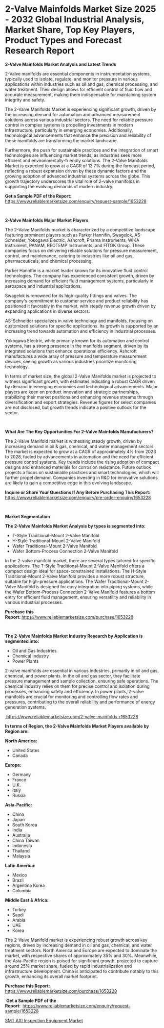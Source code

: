 <p><h1>2-Valve Mainfolds Market Size 2025 - 2032 Global Industrial Analysis, Market Share, Top Key Players, Product Types and Forecast Research Report</h1></p><p><strong>2-Valve Mainfolds Market Analysis and Latest Trends</strong></p>
<p><p>2-Valve manifolds are essential components in instrumentation systems, typically used to isolate, regulate, and monitor pressure in various applications within industries such as oil and gas, chemical processing, and water treatment. Their design allows for efficient control of fluid flow and accurate measurement, making them indispensable for maintaining system integrity and safety.</p><p>The 2-Valve Manifolds Market is experiencing significant growth, driven by the increasing demand for automation and advanced measurement solutions across various industrial sectors. The need for reliable pressure control in complex systems is propelling investments in modern infrastructure, particularly in emerging economies. Additionally, technological advancements that enhance the precision and reliability of these manifolds are transforming the market landscape.</p><p>Furthermore, the push for sustainable practices and the integration of smart technologies are influencing market trends, as industries seek more efficient and environmentally-friendly solutions. The 2-Valve Manifolds Market is expected to grow at a CAGR of 13.7% during the forecast period, reflecting a robust expansion driven by these dynamic factors and the growing adoption of advanced industrial systems across the globe. This growth trajectory underscores the vital role of 2-valve manifolds in supporting the evolving demands of modern industry.</p></p>
<p><strong>Get a Sample PDF of the Report:&nbsp;</strong> <a href="https://www.reliablemarketsize.com/enquiry/request-sample/1653228?utm_campaign=2799&utm_medium=2&utm_source=Github&utm_content=ia&utm_term=11042025&utm_id=2-valve-mainfolds">https://www.reliablemarketsize.com/enquiry/request-sample/1653228</a></p>
<p>&nbsp;</p>
<p><strong>2-Valve Mainfolds Major Market Players</strong></p>
<p><p>The 2-Valve Manifolds market is characterized by a competitive landscape featuring prominent players such as Parker Hannifin, Swagelok, AS-Schneider, Yokogawa Electric, Ashcroft, Prisma Instruments, WIKA Instrument, PANAM, REOTEMP Instruments, and FITOK Group. These companies focus on delivering reliable solutions for pressure measurement, control, and maintenance, catering to industries like oil and gas, pharmaceuticals, and chemical processing.</p><p>Parker Hannifin is a market leader known for its innovative fluid control technologies. The company has experienced consistent growth, driven by increasing demand for efficient fluid management systems, particularly in aerospace and industrial applications. </p><p>Swagelok is renowned for its high-quality fittings and valves. The company's commitment to customer service and product reliability has positioned it favorably in the market, with steady revenue growth driven by expanding applications in diverse sectors.</p><p>AS-Schneider specializes in valve technology and manifolds, focusing on customized solutions for specific applications. Its growth is supported by an increasing trend towards automation and efficiency in industrial processes.</p><p>Yokogawa Electric, while primarily known for its automation and control systems, has a strong presence in the manifolds segment, driven by its integrated solutions that enhance operational efficiency. Ashcroft manufactures a wide array of pressure and temperature measurement devices, seeing growth as various industries prioritize monitoring technology.</p><p>In terms of market size, the global 2-Valve Manifolds market is projected to witness significant growth, with estimates indicating a robust CAGR driven by demand in emerging economies and technological advancements. Major players are keen on product innovation and strategic partnerships, stabilizing their market positions and enhancing revenue streams through diversification and export strategies. Revenue figures for select companies are not disclosed, but growth trends indicate a positive outlook for the sector.</p></p>
<p>&nbsp;</p>
<p><strong>What Are The Key Opportunities For 2-Valve Mainfolds Manufacturers?</strong></p>
<p><p>The 2-Valve Manifold market is witnessing steady growth, driven by increasing demand in oil & gas, chemical, and water management sectors. The market is expected to grow at a CAGR of approximately 4% from 2023 to 2028, fueled by advancements in automation and the need for efficient pressure control systems. Key trends include the rising adoption of compact designs and enhanced materials for corrosion resistance. Future outlook projects a focus on sustainable practices and smart technologies, which will further propel demand. Companies investing in R&D for innovative solutions are likely to gain a competitive edge in this evolving landscape.</p></p>
<p><strong>Inquire or Share Your Questions If Any Before Purchasing This Report:</strong> <a href="https://www.reliablemarketsize.com/enquiry/pre-order-enquiry/1653228?utm_campaign=2799&utm_medium=2&utm_source=Github&utm_content=ia&utm_term=11042025&utm_id=2-valve-mainfolds">https://www.reliablemarketsize.com/enquiry/pre-order-enquiry/1653228</a></p>
<p>&nbsp;</p>
<p><strong>Market Segmentation</strong></p>
<p><strong>The 2-Valve Mainfolds Market Analysis by types is segmented into:</strong></p>
<p><ul><li>T-Style Traditional-Mount 2-Valve Manifold</li><li>H-Style Traditional-Mount 2-Valve Manifold</li><li>Wafer Traditional-Mount 2-Valve Manifold</li><li>Wafer Bottom-Process Connection 2-Valve Manifold</li></ul></p>
<p><p>In the 2-valve manifold market, there are several types tailored for specific applications. The T-Style Traditional-Mount 2-Valve Manifold offers a compact design ideal for space-constrained installations. The H-Style Traditional-Mount 2-Valve Manifold provides a more robust structure, suitable for high-pressure applications. The Wafer Traditional-Mount 2-Valve Manifold is designed for easy integration into piping systems, while the Wafer Bottom-Process Connection 2-Valve Manifold features a bottom entry for efficient fluid management, ensuring versatility and reliability in various industrial processes.</p></p>
<p><strong>Purchase this Report:&nbsp;</strong><a href="https://www.reliablemarketsize.com/purchase/1653228?utm_campaign=2799&utm_medium=2&utm_source=Github&utm_content=ia&utm_term=11042025&utm_id=2-valve-mainfolds">https://www.reliablemarketsize.com/purchase/1653228</a></p>
<p>&nbsp;</p>
<p><strong>The 2-Valve Mainfolds Market Industry Research by Application is segmented into:</strong></p>
<p><ul><li>Oil and Gas Industries</li><li>Chemical Industry</li><li>Power Plants</li></ul></p>
<p><p>2-valve manifolds are essential in various industries, primarily in oil and gas, chemical, and power plants. In the oil and gas sector, they facilitate pressure management and sample collection, ensuring safe operations. The chemical industry relies on them for precise control and isolation during processes, enhancing safety and efficiency. In power plants, 2-valve manifolds are crucial for monitoring and controlling flow rates and pressures, contributing to the overall reliability and performance of energy generation systems.</p></p>
<p><a href="https://www.reliablemarketsize.com/2-valve-mainfolds-r1653228?utm_campaign=2799&utm_medium=2&utm_source=Github&utm_content=ia&utm_term=11042025&utm_id=2-valve-mainfolds">&nbsp;https://www.reliablemarketsize.com/2-valve-mainfolds-r1653228</a></p>
<p><strong>In terms of Region, the 2-Valve Mainfolds Market Players available by Region are:</strong></p>
<p>
    <p> <strong> North America: </strong>
        <ul>
            <li>United States</li>
            <li>Canada</li>
        </ul>
        </p> 
    <p> <strong> Europe: </strong>
        <ul>
            <li>Germany</li>
            <li>France</li>
            <li>U.K.</li>
            <li>Italy</li>
            <li>Russia</li>
        </ul>
        </p> 
    <p> <strong> Asia-Pacific: </strong>
        <ul>
            <li>China</li>
            <li>Japan</li>
            <li>South Korea</li>
            <li>India</li>
            <li>Australia</li>
            <li>China Taiwan</li>
            <li>Indonesia</li>
            <li>Thailand</li>
            <li>Malaysia</li>
        </ul>
        </p> 
    <p> <strong> Latin America: </strong>
        <ul>
            <li>Mexico</li>
            <li>Brazil</li>
            <li>Argentina Korea</li>
            <li>Colombia</li>
        </ul>
        </p> 
    <p> <strong> Middle East & Africa: </strong>
        <ul>
            <li>Turkey</li>
            <li>Saudi</li>
            <li>Arabia</li>
            <li>UAE</li>
            <li>Korea</li>
        </ul>
    </p>
    </p>
<p><p>The 2-Valve Manifold market is experiencing robust growth across key regions, driven by increasing demand in oil and gas, chemical, and water treatment sectors. North America and Europe are expected to dominate the market, with respective shares of approximately 35% and 30%. Meanwhile, the Asia-Pacific region is poised for significant growth, projected to capture around 25% market share, fueled by rapid industrialization and infrastructure development. China is anticipated to contribute notably to this growth, enhancing its overall market footprint.</p></p>
<p><strong>Purchase this Report: </strong><a href="https://www.reliablemarketsize.com/purchase/1653228?utm_campaign=2799&utm_medium=2&utm_source=Github&utm_content=ia&utm_term=11042025&utm_id=2-valve-mainfolds">https://www.reliablemarketsize.com/purchase/1653228</a></p>
<p>&nbsp;<strong>Get a Sample PDF of the Report:&nbsp;&nbsp;</strong><a href="https://www.reliablemarketsize.com/enquiry/request-sample/1653228?utm_campaign=2799&utm_medium=2&utm_source=Github&utm_content=ia&utm_term=11042025&utm_id=2-valve-mainfolds">https://www.reliablemarketsize.com/enquiry/request-sample/1653228</a></p>
<p><strong></strong></p>
<p><p><a href="https://github.com/rushanday/Market-Research-Report-List-1/blob/main/smt-axi-inspection-equipment-market.md?utm_campaign=2799&utm_medium=2&utm_source=Github&utm_content=ia&utm_term=11042025&utm_id=2-valve-mainfolds">SMT AXI Inspection Equipment Market</a></p></p>